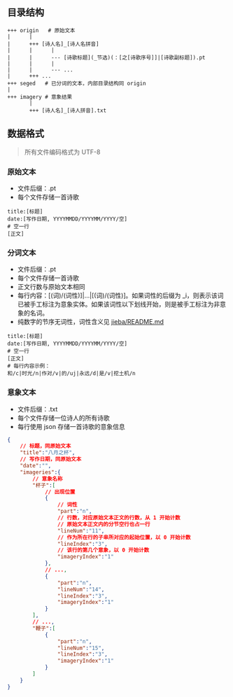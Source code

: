 ## 目录结构

```
+++ origin   # 原始文本
|      |
|      +++ [诗人名]_[诗人名拼音]
|      |      |
|      |      --- [诗歌标题](_节选)(：[之[诗歌序号]]|[诗歌副标题]).pt
|      |      |
|      |      --- ...
|      +++ ...
+++ seged   # 已分词的文本，内部目录结构同 origin
|
+++ imagery # 意象结果
       |
       +++ [诗人名]_[诗人拼音].txt
```
## 数据格式

> 所有文件编码格式为 UTF-8

### 原始文本

+ 文件后缀：.pt
+ 每个文件存储一首诗歌

```
title:[标题]
date:[写作日期, YYYYMMDD/YYYYMM/YYYY/空]
# 空一行
[正文]
```
### 分词文本

+ 文件后缀：.pt
+ 每个文件存储一首诗歌
+ 正文行数与原始文本相同
+ 每行内容：[(词)/(词性)]|...|[(词)/(词性)]。如果词性的后缀为 _i，则表示该词已被手工标注为意象实体。如果该词性以下划线开始，则是被手工标注为非意象的名词。
+ 纯数字的节序无词性，词性含义见 [<u>jieba/README.md</u>](https://github.com/fxsjy/jieba/blob/master/README.md)

```
title:[标题]
date:[写作日期, YYYYMMDD/YYYYMM/YYYY/空]
# 空一行
[正文]
# 每行内容示例：
和/c|时光/n|作对/v|的/uj|永远/d|是/v|挖土机/n
```

### 意象文本

+ 文件后缀：.txt
+ 每个文件存储一位诗人的所有诗歌
+ 每行使用 json 存储一首诗歌的意象信息

```json
{
    // 标题，同原始文本
    "title":"八月之杯",       
    // 写作日期，同原始文本
    "date":"",             
    "imageries":{
        // 意象名称
        "杯子":[
            // 出现位置   
            {   
                // 词性
                "part":"n",
                // 行数，对应原始文本正文的行数，从 1 开始计数
                // 原始文本正文内的分节空行也占一行
                "lineNum":"11",
                // 作为所在行的子串所对应的起始位置，以 0 开始计数
                "lineIndex":"3",
                // 该行的第几个意象，以 0 开始计数
                "imageryIndex":"1"
            },
            // ...,
            {
                "part":"n",
                "lineNum":"14",
                "lineIndex":"3",
                "imageryIndex":"1"
            }
        ],
        // ...,
        "鞭子":[
            {
                "part":"n",
                "lineNum":"15",
                "lineIndex":"3",
                "imageryIndex":"1"
            }
        ]
    }
}
```

